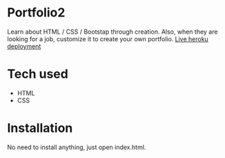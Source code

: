 # Portfolio2
Learn about HTML / CSS / Bootstap through creation. Also, when they are looking for a job, customize it to create your own portfolio.
[Live heroku deployment](https://portfolio-shaheed1.herokuapp.com/)

# Tech used
* HTML
* CSS

# Installation
No need to install anything, just open index.html.
